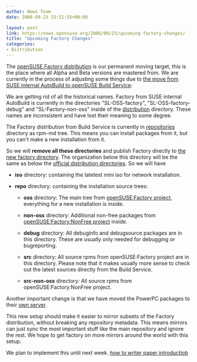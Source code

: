 ```yaml
---
author: News Team
date: 2008-09-23 15:52:55+00:00

layout: post
link: https://news.opensuse.org/2008/09/23/upcoming-factory-changes/
title: "Upcoming Factory Changes"
categories:
- Distribution
---
```

The [openSUSE Factory distribution](http://en.opensuse.org/Factory) is our permanent moving target, this is the place where all Alpha and Beta versions are mastered from. We are currently in the process of adjusting some things due to [the move from SUSE internal AutoBuild to openSUSE Build Service](https://news.opensuse.org/2008/09/22/obs-did-it/):

We are getting rid of all the historical names. Factory from SUSE internal AutoBuild is currently in the directories "SL-OSS-factory", "SL-OSS-factory-debug" and "SL-Factory-non-oss" inside of the [distribution](http://download.opensuse.org/distribution/) directory. These names are inconsistent and have lost their meaning to some degree.

The Factory distribution from Build Service is currently in [repositories](http://download.opensuse.org/repositories/openSUSE:/Factory/) directory as rpm-md tree. This means you can install packages from it, but you can't make a new installation from it.

So we will **remove all these directories** and publish Factory directly to [the new factory directory](http://download.opensuse.org/factory/). The organization below this directory will be the same as below the [official distribution directories](http://download.opensuse.org/distribution/11.0/). So we will have



	
  * **iso** directory: containing the latetest mini iso for network installation.

	
  * **repo** directory: containing the installation source trees:

	
    * **oss** directory: The main tree from [openSUSE:Factory project](https://build.opensuse.org/project/show?project=openSUSE%3AFactory), everything for a new installation is inside.

	
    * **non-oss** directory: Additional non-free packages from [openSUSE:Factory:NonFree project](https://build.opensuse.org/project/show?project=openSUSE%3AFactory%3A) inside.

	
    * **debug** directory: All debuginfo and debugsource packages are in this directory. These are usually only needed for debugging or bugreporting.

	
    * **src** directory: All source rpms from openSUSE:Factory project are in this directory. Please note that it makes usually more sense to check out the latest sources directly from the Build Service.

	
    * **src-non-oss** directory: All source rpms from openSUSE:Factory:NonFree project.





Another important change is that we have moved the PowerPC packages to their [own server](http://powerpc.opensuse.org).

This new setup should make it easier to mirror subsets of the Factory distribution, without breaking any repository metadata. This means mirrors can just sync the most important stuff like the main repository and ignore the rest. We hope to get factory on more mirrors around the world with this setup.

We plan to implement this until next week. [how to writer paper introductiob](https://paper-writer.org/)		
